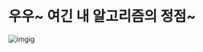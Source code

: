 # 우우~ 여긴 내 알고리즘의 정점~
![imgig](https://github.com/lheesung/Algorithm/assets/102288399/4d9d48b7-5957-4162-97e8-6aa5dfcafe2b)
